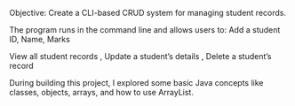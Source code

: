  Objective:   Create a CLI-based CRUD system for managing student records.

The program runs in the command line and allows users to: Add a student ID, Name, Marks

View all student records , Update a student’s details , Delete a student’s record

During building this project, I explored some basic Java concepts like classes, objects, arrays, and how to use ArrayList.

